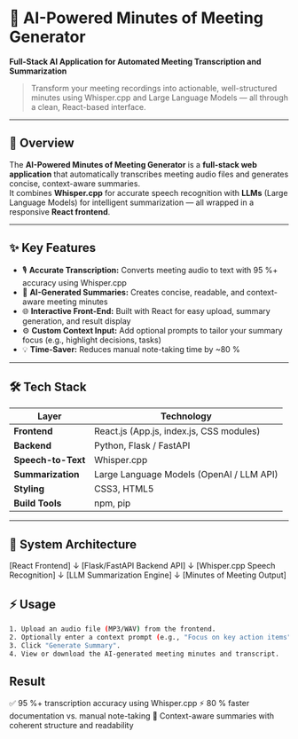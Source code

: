 # 🧠 AI-Powered Minutes of Meeting Generator  
**Full-Stack AI Application for Automated Meeting Transcription and Summarization**

> Transform your meeting recordings into actionable, well-structured minutes using Whisper.cpp and Large Language Models — all through a clean, React-based interface.

---

## 🚀 Overview

The **AI-Powered Minutes of Meeting Generator** is a **full-stack web application** that automatically transcribes meeting audio files and generates concise, context-aware summaries.  
It combines **Whisper.cpp** for accurate speech recognition with **LLMs** (Large Language Models) for intelligent summarization — all wrapped in a responsive **React frontend**.

---

## ✨ Key Features

- 🎙️ **Accurate Transcription:** Converts meeting audio to text with 95 %+ accuracy using Whisper.cpp  
- 🧾 **AI-Generated Summaries:** Creates concise, readable, and context-aware meeting minutes  
- 🌐 **Interactive Front-End:** Built with React for easy upload, summary generation, and result display  
- ⚙️ **Custom Context Input:** Add optional prompts to tailor your summary focus (e.g., highlight decisions, tasks)  
- 💡 **Time-Saver:** Reduces manual note-taking time by ~80 %

---

## 🛠️ Tech Stack

| Layer | Technology |
|-------|-------------|
| **Frontend** | React.js (App.js, index.js, CSS modules) |
| **Backend** | Python, Flask / FastAPI |
| **Speech-to-Text** | Whisper.cpp |
| **Summarization** | Large Language Models (OpenAI / LLM API) |
| **Styling** | CSS3, HTML5 |
| **Build Tools** | npm, pip |

---

## 🧩 System Architecture

[React Frontend]
↓
[Flask/FastAPI Backend API]
↓
[Whisper.cpp Speech Recognition]
↓
[LLM Summarization Engine]
↓
[Minutes of Meeting Output]

## ⚡ Usage

```bash
1. Upload an audio file (MP3/WAV) from the frontend.
2. Optionally enter a context prompt (e.g., "Focus on key action items").
3. Click "Generate Summary".
4. View or download the AI-generated meeting minutes and transcript.
```

## Result

✅ 95 %+ transcription accuracy using Whisper.cpp
⚡ 80 % faster documentation vs. manual note-taking
🧠 Context-aware summaries with coherent structure and readability


